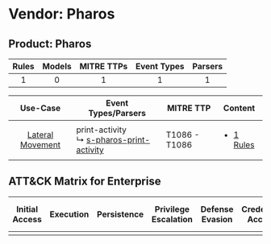 Vendor: Pharos
==============
Product: Pharos
---------------
| Rules | Models | MITRE TTPs | Event Types | Parsers |
|:-----:|:------:|:----------:|:-----------:|:-------:|
|   1   |   0    |     1      |      1      |    1    |

|                           Use-Case                           | Event Types/Parsers                                                                                   | MITRE TTP         | Content                                                                         |
|:------------------------------------------------------------:| ----------------------------------------------------------------------------------------------------- | ----------------- | ------------------------------------------------------------------------------- |
| [Lateral Movement](../../../UseCases/uc_lateral_movement.md) |  print-activity<br> ↳ [s-pharos-print-activity](Parsers/parserContent_s-pharos-print-activity.md)<br> | T1086 - T1086<br> | [<ul><li>1 Rules</li></ul>](Rules_Models/r_m_pharos_pharos_Lateral_Movement.md) |

ATT&CK Matrix for Enterprise
----------------------------
| Initial Access | Execution | Persistence | Privilege Escalation | Defense Evasion | Credential Access | Discovery | Lateral Movement | Collection | Command and Control | Exfiltration | Impact |
| -------------- | --------- | ----------- | -------------------- | --------------- | ----------------- | --------- | ---------------- | ---------- | ------------------- | ------------ | ------ |
|                |           |             |                      |                 |                   |           |                  |            |                     |              |        |